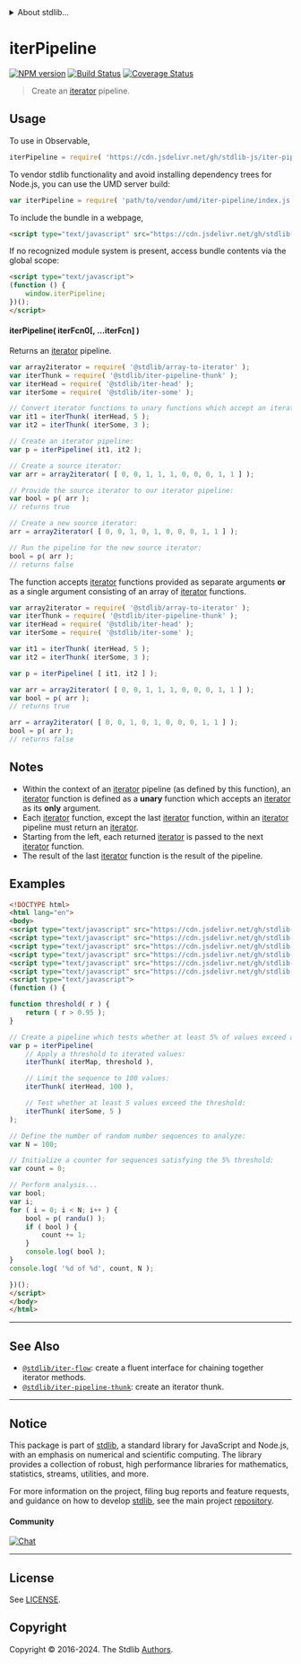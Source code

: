 <!--

@license Apache-2.0

Copyright (c) 2019 The Stdlib Authors.

Licensed under the Apache License, Version 2.0 (the "License");
you may not use this file except in compliance with the License.
You may obtain a copy of the License at

   http://www.apache.org/licenses/LICENSE-2.0

Unless required by applicable law or agreed to in writing, software
distributed under the License is distributed on an "AS IS" BASIS,
WITHOUT WARRANTIES OR CONDITIONS OF ANY KIND, either express or implied.
See the License for the specific language governing permissions and
limitations under the License.

-->


<details>
  <summary>
    About stdlib...
  </summary>
  <p>We believe in a future in which the web is a preferred environment for numerical computation. To help realize this future, we've built stdlib. stdlib is a standard library, with an emphasis on numerical and scientific computation, written in JavaScript (and C) for execution in browsers and in Node.js.</p>
  <p>The library is fully decomposable, being architected in such a way that you can swap out and mix and match APIs and functionality to cater to your exact preferences and use cases.</p>
  <p>When you use stdlib, you can be absolutely certain that you are using the most thorough, rigorous, well-written, studied, documented, tested, measured, and high-quality code out there.</p>
  <p>To join us in bringing numerical computing to the web, get started by checking us out on <a href="https://github.com/stdlib-js/stdlib">GitHub</a>, and please consider <a href="https://opencollective.com/stdlib">financially supporting stdlib</a>. We greatly appreciate your continued support!</p>
</details>

# iterPipeline

[![NPM version][npm-image]][npm-url] [![Build Status][test-image]][test-url] [![Coverage Status][coverage-image]][coverage-url] <!-- [![dependencies][dependencies-image]][dependencies-url] -->

> Create an [iterator][mdn-iterator-protocol] pipeline.

<!-- Section to include introductory text. Make sure to keep an empty line after the intro `section` element and another before the `/section` close. -->

<section class="intro">

</section>

<!-- /.intro -->

<!-- Package usage documentation. -->



<section class="usage">

## Usage

To use in Observable,

```javascript
iterPipeline = require( 'https://cdn.jsdelivr.net/gh/stdlib-js/iter-pipeline@umd/browser.js' )
```

To vendor stdlib functionality and avoid installing dependency trees for Node.js, you can use the UMD server build:

```javascript
var iterPipeline = require( 'path/to/vendor/umd/iter-pipeline/index.js' )
```

To include the bundle in a webpage,

```html
<script type="text/javascript" src="https://cdn.jsdelivr.net/gh/stdlib-js/iter-pipeline@umd/browser.js"></script>
```

If no recognized module system is present, access bundle contents via the global scope:

```html
<script type="text/javascript">
(function () {
    window.iterPipeline;
})();
</script>
```

#### iterPipeline( iterFcn0\[, ...iterFcn] )

Returns an [iterator][mdn-iterator-protocol] pipeline.

```javascript
var array2iterator = require( '@stdlib/array-to-iterator' );
var iterThunk = require( '@stdlib/iter-pipeline-thunk' );
var iterHead = require( '@stdlib/iter-head' );
var iterSome = require( '@stdlib/iter-some' );

// Convert iterator functions to unary functions which accept an iterator:
var it1 = iterThunk( iterHead, 5 );
var it2 = iterThunk( iterSome, 3 );

// Create an iterator pipeline:
var p = iterPipeline( it1, it2 );

// Create a source iterator:
var arr = array2iterator( [ 0, 0, 1, 1, 1, 0, 0, 0, 1, 1 ] );

// Provide the source iterator to our iterator pipeline:
var bool = p( arr );
// returns true

// Create a new source iterator:
arr = array2iterator( [ 0, 0, 1, 0, 1, 0, 0, 0, 1, 1 ] );

// Run the pipeline for the new source iterator:
bool = p( arr );
// returns false
```

The function accepts [iterator][mdn-iterator-protocol] functions provided as separate arguments **or** as a single argument consisting of an array of [iterator][mdn-iterator-protocol] functions.

```javascript
var array2iterator = require( '@stdlib/array-to-iterator' );
var iterThunk = require( '@stdlib/iter-pipeline-thunk' );
var iterHead = require( '@stdlib/iter-head' );
var iterSome = require( '@stdlib/iter-some' );

var it1 = iterThunk( iterHead, 5 );
var it2 = iterThunk( iterSome, 3 );

var p = iterPipeline( [ it1, it2 ] );

var arr = array2iterator( [ 0, 0, 1, 1, 1, 0, 0, 0, 1, 1 ] );
var bool = p( arr );
// returns true

arr = array2iterator( [ 0, 0, 1, 0, 1, 0, 0, 0, 1, 1 ] );
bool = p( arr );
// returns false
```

</section>

<!-- /.usage -->

<!-- Package usage notes. Make sure to keep an empty line after the `section` element and another before the `/section` close. -->

<section class="notes">

## Notes

-   Within the context of an [iterator][mdn-iterator-protocol] pipeline (as defined by this function), an [iterator][mdn-iterator-protocol] function is defined as a **unary** function which accepts an [iterator][mdn-iterator-protocol] as its **only** argument.
-   Each [iterator][mdn-iterator-protocol] function, except the last [iterator][mdn-iterator-protocol] function, within an [iterator][mdn-iterator-protocol] pipeline must return an [iterator][mdn-iterator-protocol].
-   Starting from the left, each returned [iterator][mdn-iterator-protocol] is passed to the next [iterator][mdn-iterator-protocol] function.
-   The result of the last [iterator][mdn-iterator-protocol] function is the result of the pipeline.

</section>

<!-- /.notes -->

<!-- Package usage examples. -->

<section class="examples">

## Examples

<!-- eslint-disable function-call-argument-newline, function-paren-newline -->

<!-- eslint no-undef: "error" -->

```html
<!DOCTYPE html>
<html lang="en">
<body>
<script type="text/javascript" src="https://cdn.jsdelivr.net/gh/stdlib-js/random-iter-randu@umd/browser.js"></script>
<script type="text/javascript" src="https://cdn.jsdelivr.net/gh/stdlib-js/iter-head@umd/browser.js"></script>
<script type="text/javascript" src="https://cdn.jsdelivr.net/gh/stdlib-js/iter-map@umd/browser.js"></script>
<script type="text/javascript" src="https://cdn.jsdelivr.net/gh/stdlib-js/iter-some@umd/browser.js"></script>
<script type="text/javascript" src="https://cdn.jsdelivr.net/gh/stdlib-js/iter-pipeline-thunk@umd/browser.js"></script>
<script type="text/javascript" src="https://cdn.jsdelivr.net/gh/stdlib-js/iter-pipeline@umd/browser.js"></script>
<script type="text/javascript">
(function () {

function threshold( r ) {
    return ( r > 0.95 );
}

// Create a pipeline which tests whether at least 5% of values exceed a threshold:
var p = iterPipeline(
    // Apply a threshold to iterated values:
    iterThunk( iterMap, threshold ),

    // Limit the sequence to 100 values:
    iterThunk( iterHead, 100 ),

    // Test whether at least 5 values exceed the threshold:
    iterThunk( iterSome, 5 )
);

// Define the number of random number sequences to analyze:
var N = 100;

// Initialize a counter for sequences satisfying the 5% threshold:
var count = 0;

// Perform analysis...
var bool;
var i;
for ( i = 0; i < N; i++ ) {
    bool = p( randu() );
    if ( bool ) {
        count += 1;
    }
    console.log( bool );
}
console.log( '%d of %d', count, N );

})();
</script>
</body>
</html>
```

</section>

<!-- /.examples -->

<!-- Section to include cited references. If references are included, add a horizontal rule *before* the section. Make sure to keep an empty line after the `section` element and another before the `/section` close. -->

<section class="references">

</section>

<!-- /.references -->

<!-- Section for related `stdlib` packages. Do not manually edit this section, as it is automatically populated. -->

<section class="related">

* * *

## See Also

-   <span class="package-name">[`@stdlib/iter-flow`][@stdlib/iter/flow]</span><span class="delimiter">: </span><span class="description">create a fluent interface for chaining together iterator methods.</span>
-   <span class="package-name">[`@stdlib/iter-pipeline-thunk`][@stdlib/iter/pipeline-thunk]</span><span class="delimiter">: </span><span class="description">create an iterator thunk.</span>

</section>

<!-- /.related -->

<!-- Section for all links. Make sure to keep an empty line after the `section` element and another before the `/section` close. -->


<section class="main-repo" >

* * *

## Notice

This package is part of [stdlib][stdlib], a standard library for JavaScript and Node.js, with an emphasis on numerical and scientific computing. The library provides a collection of robust, high performance libraries for mathematics, statistics, streams, utilities, and more.

For more information on the project, filing bug reports and feature requests, and guidance on how to develop [stdlib][stdlib], see the main project [repository][stdlib].

#### Community

[![Chat][chat-image]][chat-url]

---

## License

See [LICENSE][stdlib-license].


## Copyright

Copyright &copy; 2016-2024. The Stdlib [Authors][stdlib-authors].

</section>

<!-- /.stdlib -->

<!-- Section for all links. Make sure to keep an empty line after the `section` element and another before the `/section` close. -->

<section class="links">

[npm-image]: http://img.shields.io/npm/v/@stdlib/iter-pipeline.svg
[npm-url]: https://npmjs.org/package/@stdlib/iter-pipeline

[test-image]: https://github.com/stdlib-js/iter-pipeline/actions/workflows/test.yml/badge.svg?branch=v0.2.2
[test-url]: https://github.com/stdlib-js/iter-pipeline/actions/workflows/test.yml?query=branch:v0.2.2

[coverage-image]: https://img.shields.io/codecov/c/github/stdlib-js/iter-pipeline/main.svg
[coverage-url]: https://codecov.io/github/stdlib-js/iter-pipeline?branch=main

<!--

[dependencies-image]: https://img.shields.io/david/stdlib-js/iter-pipeline.svg
[dependencies-url]: https://david-dm.org/stdlib-js/iter-pipeline/main

-->

[chat-image]: https://img.shields.io/gitter/room/stdlib-js/stdlib.svg
[chat-url]: https://app.gitter.im/#/room/#stdlib-js_stdlib:gitter.im

[stdlib]: https://github.com/stdlib-js/stdlib

[stdlib-authors]: https://github.com/stdlib-js/stdlib/graphs/contributors

[umd]: https://github.com/umdjs/umd
[es-module]: https://developer.mozilla.org/en-US/docs/Web/JavaScript/Guide/Modules

[deno-url]: https://github.com/stdlib-js/iter-pipeline/tree/deno
[deno-readme]: https://github.com/stdlib-js/iter-pipeline/blob/deno/README.md
[umd-url]: https://github.com/stdlib-js/iter-pipeline/tree/umd
[umd-readme]: https://github.com/stdlib-js/iter-pipeline/blob/umd/README.md
[esm-url]: https://github.com/stdlib-js/iter-pipeline/tree/esm
[esm-readme]: https://github.com/stdlib-js/iter-pipeline/blob/esm/README.md
[branches-url]: https://github.com/stdlib-js/iter-pipeline/blob/main/branches.md

[stdlib-license]: https://raw.githubusercontent.com/stdlib-js/iter-pipeline/main/LICENSE

[mdn-iterator-protocol]: https://developer.mozilla.org/en-US/docs/Web/JavaScript/Reference/Iteration_protocols#The_iterator_protocol

<!-- <related-links> -->

[@stdlib/iter/flow]: https://github.com/stdlib-js/iter-flow/tree/umd

[@stdlib/iter/pipeline-thunk]: https://github.com/stdlib-js/iter-pipeline-thunk/tree/umd

<!-- </related-links> -->

</section>

<!-- /.links -->
